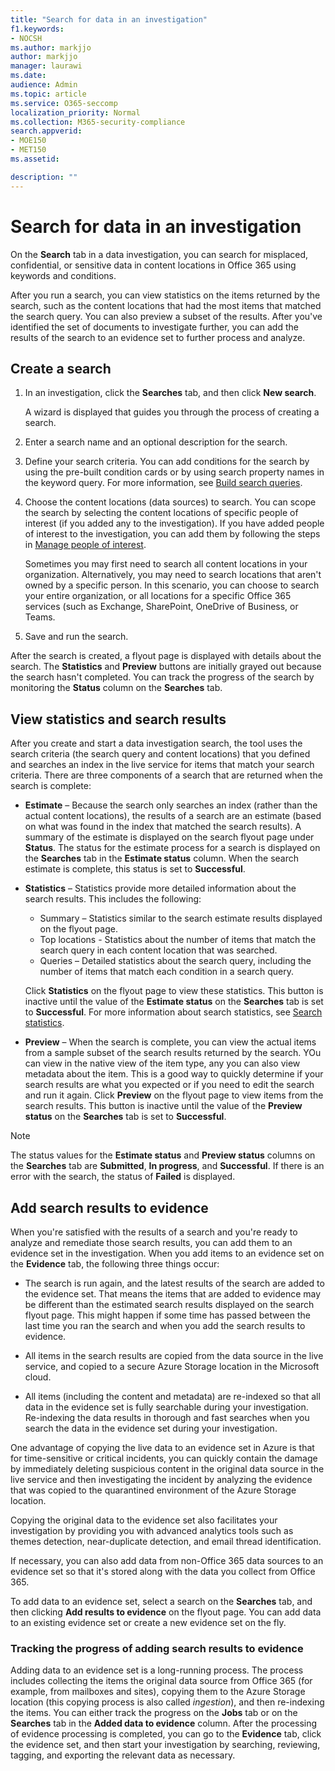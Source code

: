 ```yaml
---
title: "Search for data in an investigation"
f1.keywords:
- NOCSH
ms.author: markjjo
author: markjjo
manager: laurawi
ms.date: 
audience: Admin
ms.topic: article
ms.service: O365-seccomp
localization_priority: Normal
ms.collection: M365-security-compliance 
search.appverid: 
- MOE150
- MET150
ms.assetid: 

description: ""
---
```


# Search for data in an investigation

On the **Search** tab in a data investigation, you can search for misplaced, confidential, or sensitive data in content locations in Office 365 using keywords and conditions. 

After you run a search, you can view statistics on the items returned by the search, such as the content locations that had the most items that matched the search query. You can also preview a subset of the results. After you've identified the set of documents to investigate further, you can add the results of the search to an evidence set to further process and analyze.

## Create a search

1. In an investigation, click the **Searches** tab, and then click **New search**. 

    A wizard is displayed that guides you through the process of creating a search.

2. Enter a search name and an optional description for the search.

3. Define your search criteria. You can add conditions for the search by using the pre-built condition cards or by using search property names in the keyword query. For more information, see [Build search queries](build-search-queries.md).

4. Choose the content locations (data sources) to search. You can scope the search by selecting the content locations of specific people of interest (if you added any to the investigation). If you have added people of interest to the investigation, you can add them by following the steps in [Manage people of interest](manage-people-of-interest.md#add-people-of-interest).
 
   Sometimes you may first need to search all content locations in your organization. Alternatively, you may need to search locations that aren't owned by a specific person. In this scenario, you can choose to search your entire organization, or all locations for a specific Office 365 services (such as Exchange, SharePoint, OneDrive of Business, or Teams.

5. Save and run the search.

After the search is created, a flyout page is displayed with details about the search. The **Statistics** and **Preview** buttons are initially grayed out because the search hasn't completed. You can track the progress of the search by monitoring the **Status** column on the **Searches** tab.

## View statistics and search results

After you create and start a data investigation search, the tool uses the search criteria (the search query and content locations) that you defined and searches an index in the live service for items that match your search criteria. There are three components of a search that are returned when the search is complete: 

- **Estimate** – Because the search only searches an index (rather than the actual content locations), the results of a search are an estimate (based on what was found in the index that matched the search results). A summary of the estimate is displayed on the search flyout page under **Status**. The status for the estimate process for a search is displayed on the **Searches** tab in the **Estimate status** column. When the search estimate is complete, this status is set to **Successful**.

- **Statistics** – Statistics provide more detailed information about the search results. This includes the following:

    - Summary – Statistics similar to the search estimate results displayed on the flyout page.
    - Top locations - Statistics about the number of items that match the search query in each content location that was searched. 
    - Queries – Detailed statistics about the search query, including the number of items that match each condition in a search query.

    Click **Statistics** on the flyout page to view these statistics. This button is inactive until the value of the **Estimate status** on the **Searches** tab is set to **Successful**. For more information about search statistics, see [Search statistics](search-statistics.md).

- **Preview** – When the search is complete, you can view the actual items from a sample subset of the search results returned by the search. YOu can view in the native view of the item type, any you can also view metadata about the item. This is a good way to quickly determine if your search results are what you expected or if you need to edit the search and run it again. Click  **Preview** on the flyout page to view items from the search results. This button is inactive until the value of the **Preview status** on the **Searches** tab is set to **Successful**.
 
> [!NOTE]
> The status values for the **Estimate status** and **Preview status** columns on the **Searches** tab are **Submitted**, **In progress**, and **Successful**. If there is an error with the search, the status of **Failed** is displayed.

## Add search results to evidence

When you're satisfied with the results of a search and you're ready to analyze and remediate those search results, you can add them to an evidence set in the investigation. When you add items to an evidence set on the **Evidence** tab, the following three things occur:

- The search is run again, and the latest results of the search are added to the evidence set. That means the items that are added to evidence may be different than the estimated search results displayed on the search flyout page. This might happen if some time has passed between the last time you ran the search and when you add the search results to evidence.

- All items in the search results are copied from the data source in the live service, and copied to a secure Azure Storage location in the Microsoft cloud.

- All items (including the content and metadata) are re-indexed so that all data in the evidence set is fully searchable during your investigation. Re-indexing the data results in thorough and fast searches when you search the data in the evidence set during your investigation.

One advantage of copying the live data to an evidence set in Azure is that for time-sensitive or critical incidents, you can quickly contain the damage by immediately deleting suspicious content in the original data source in the live service and then investigating the incident by analyzing the evidence that was copied to the quarantined environment of the Azure Storage location. 

Copying the original data to the evidence set also facilitates your investigation by providing you with advanced analytics tools such as themes detection, near-duplicate detection, and email thread identification.

If necessary, you can also add data from non-Office 365 data sources to an evidence set so that it's stored along with the data you collect from Office 365.

To add data to an evidence set, select a search on the **Searches** tab, and then clicking **Add results to evidence** on the flyout page. You can add data to an existing evidence set or create a new evidence set on the fly.

### Tracking the progress of adding search results to evidence

Adding data to an evidence set is a long-running process. The process includes collecting the items the original data source from Office 365 (for example, from mailboxes and sites), copying them to the Azure Storage location (this copying process is also called *ingestion*), and then re-indexing the items. You can either track the progress on the **Jobs** tab or on the **Searches** tab in the **Added data to evidence** column. After the processing of evidence processing is completed, you can go to the **Evidence** tab, click the evidence set, and then start your investigation by searching, reviewing, tagging, and exporting the relevant data as necessary.
